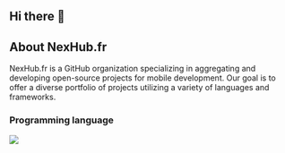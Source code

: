 ## Hi there 👋

## About NexHub.fr

NexHub.fr is a GitHub organization specializing in aggregating and developing open-source projects for mobile development. 
Our goal is to offer a diverse portfolio of projects utilizing a variety of languages and frameworks.

### Programming language

 <img src="https://cdn.jsdelivr.net/gh/devicons/devicon@latest/icons/swift/swift-original.svg" />
